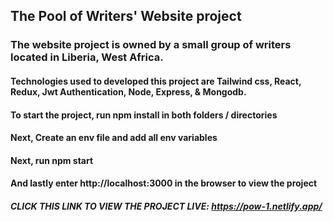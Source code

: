 ## The Pool of Writers' Website project

### The website project is owned by a small group of writers located in Liberia, West Africa.

#### Technologies used to developed this project are Tailwind css, React, Redux, Jwt Authentication, Node, Express, & Mongodb.


#### To start the project, run npm install in both folders / directories

#### Next, Create an env file and add all env variables

#### Next, run npm start

#### And lastly enter http://localhost:3000 in the browser to view the project



##### CLICK THIS LINK TO VIEW THE PROJECT LIVE: https://pow-1.netlify.app/
